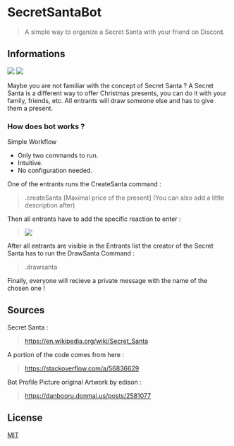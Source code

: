 # SecretSantaBot

> A simple way to organize a Secret Santa with your friend on Discord.

## Informations
[![](https://img.shields.io/badge/Project%20Status-Ended-red?style=for-the-badge)](https://github.com/EmericJdt/SecretSantaBot/projects/1) [![](https://img.shields.io/badge/Invite%20Bot-Click%20Here-blueviolet?style=for-the-badge)](https://discordapp.com/oauth2/authorize?client_id=657987596785418260&scope=bot&permissions=8)

Maybe you are not familiar with the concept of Secret Santa ?
A Secret Santa is a different way to offer Christmas presents, you can do it with your family, friends, etc.
All entrants will draw someone else and has to give them a present.

### How does bot works ?

Simple Workflow 
- Only two commands to run.
- Intuitive.
- No configuration needed.

One of the entrants runs the CreateSanta command :
> .createSanta [Maximal price of the present] (You can also add a little description after)

Then all entrants have to add the specific reaction to enter :
> ![](https://i.imgur.com/GrISYKd.jpg)

After all entrants are visible in the Entrants list the creator of the Secret Santa has to run the DrawSanta Command :
> .drawsanta

Finally, everyone will recieve a private message with the name of the chosen one !


## Sources

Secret Santa : 
> https://en.wikipedia.org/wiki/Secret_Santa

A portion of the code comes from here :
> https://stackoverflow.com/a/56836629

Bot Profile Picture original Artwork by edison :
> https://danbooru.donmai.us/posts/2581077

## License
[MIT](https://choosealicense.com/licenses/mit/)
